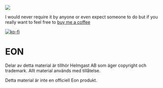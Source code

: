 ![](https://img.shields.io/badge/Foundry-v11-informational)

I would never require it by anyone or even expect someone to do but if you really want to feel free to [buy me a coffee](https://ko-fi.com/johanfk) 

[![ko-fi](https://ko-fi.com/img/githubbutton_sm.svg)](https://ko-fi.com/johanfk)

# EON 
Delar av detta material är tillhör Helmgast AB som äger copyright och trademark. Allt material används med tillåtelse. 

Detta material är inte en officiell Eon produkt.